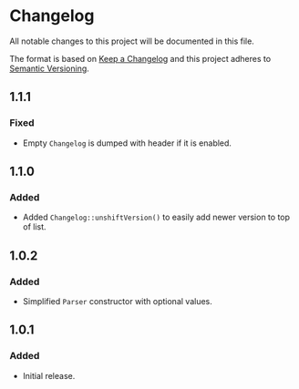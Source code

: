 # Changelog
All notable changes to this project will be documented in this file.

The format is based on [Keep a Changelog](http://keepachangelog.com/en/1.0.0/)
and this project adheres to [Semantic Versioning](http://semver.org/spec/v2.0.0.html).


## 1.1.1
### Fixed
- Empty `Changelog` is dumped with header if it is enabled.

## 1.1.0
### Added
- Added `Changelog::unshiftVersion()` to easily add newer version to top of list.

## 1.0.2
### Added
- Simplified `Parser` constructor with optional values. 

## 1.0.1
### Added
- Initial release.
